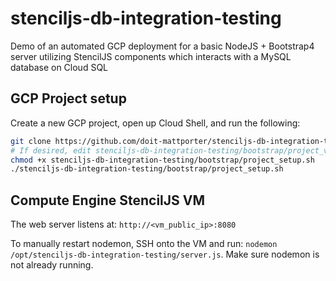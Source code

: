 # stenciljs-db-integration-testing

Demo of an automated GCP deployment for a basic NodeJS + Bootstrap4 server utilizing StencilJS components which interacts with a MySQL database on Cloud SQL

## GCP Project setup

Create a new GCP project, open up Cloud Shell, and run the following:

```bash
git clone https://github.com/doit-mattporter/stenciljs-db-integration-testing.git
# If desired, edit stenciljs-db-integration-testing/bootstrap/project_variables.sh
chmod +x stenciljs-db-integration-testing/bootstrap/project_setup.sh
./stenciljs-db-integration-testing/bootstrap/project_setup.sh
```

## Compute Engine StencilJS VM

The web server listens at: `http://<vm_public_ip>:8080`

To manually restart nodemon, SSH onto the VM and run: `nodemon /opt/stenciljs-db-integration-testing/server.js`. Make sure nodemon is not already running.
